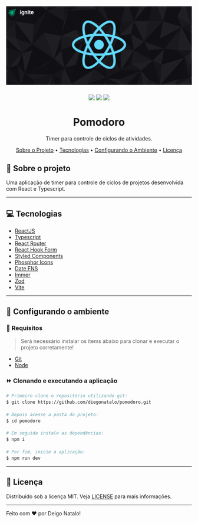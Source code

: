 <h1 align="center">
  <img alt="Logo" src="assets/readme-banner.jpg" alt="Exemplo">
</h1>

<p align="center">
  <img src="https://img.shields.io/badge/code_style-prettier-ff69b4.svg"/>
  <img src="https://img.shields.io/badge/commitizen-friendly-brightgreen.svg"/>
  <img src="https://img.shields.io/badge/license-MIT-blue" />
</p>

<h1 align="center">
    Pomodoro
</h1>
<p align="center">Timer para controle de ciclos de atividades.</p>

<p align="center">
 <a href="#-sobre-o-projeto">Sobre o Projeto</a> •
 <a href="#-tecnologias">Tecnologias</a> •
  <a href="#-configurando-o-ambiente">Configurando o Ambiente</a> •
 <a href="#-licença">Licença</a>
</p>

## 📌 Sobre o projeto

Uma aplicação de timer para controle de ciclos de projetos desenvolvida com React e Typescript. 

---

## 💻 Tecnologias

- [ReactJS](https://reactjs.org/)
- [Typescript](https://www.typescriptlang.org/)
- [React Router](https://reactrouter.com/)
- [React Hook Form](https://react-hook-form.com/)
- [Styled Components](https://styled-components.com/)
- [Phosphor Icons](https://phosphoricons.com/)
- [Date FNS](https://date-fns.org/)
- [Immer](https://github.com/immerjs/immer)
- [Zod](https://github.com/colinhacks/zod) 
- [Vite](https://vitejs.dev/)

---

## 🌱 Configurando o ambiente

### 🚧 **Requisitos**

> Será necessário instalar os items abaixo para clonar e executar o projeto corretamente!

- [Git](https://git-scm.com)
- [Node](https://nodejs.org)

### ⏩ **Clonando e executando a aplicação**

```bash
# Primeiro clone o repositório utilizando git:
$ git clone https://github.com/diegonatalo/pomodoro.git

# Depois acesse a pasta do projeto:
$ cd pomodoro

# Em seguida instale as dependências:
$ npm i

# Por fim, inicie a aplicação:
$ npm run dev
```

---

## 📜 Licença

Distribuído sob a licença MIT. Veja [LICENSE](LICENSE) para mais informações.

---

Feito com ❤️ por Deigo Natalo!
